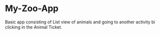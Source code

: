 # My-Zoo-App
Basic app consisting of List view of animals and going to another activity bi clicking in the Animal Ticket.

